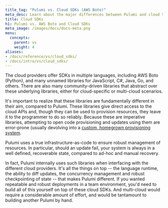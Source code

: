 ```yaml
---
title_tag: "Pulumi vs. Cloud SDKs (AWS Boto)"
meta_desc: Learn about the major differences between Pulumi and cloud SDKs like AWS Boto and more.
title: Cloud SDKs
h1: Pulumi vs. AWS Boto and Cloud SDKs
meta_image: /images/docs/docs-meta.png
menu:
  concepts:
    parent: vs
    weight: 4
aliases:
- /docs/reference/vs/cloud_sdks/
- /docs/intro/vs/cloud_sdks/
---
```


The cloud providers offer SDKs in multiple languages, including AWS Boto (Python), and many unnamed libraries for
JavaScript, C#, Java, Go, and others. There are also many community-driven libraries that abstract over these
underlying libraries, either for cloud-specific or multi-cloud scenarios.

It's important to realize that these libraries are fundamentally different in their aim, compared to Pulumi. These
libraries give direct access to the cloud APIs and, though they can be used to provision resources, they leave it to
the programmer to do so reliably. Because these are imperative libraries, attempting to open code provisioning and
updates using them are error-prone (usually devolving into a [custom, homegrown provisioning system](/docs/concepts/vs/custom/).

Pulumi uses a true infrastructure-as-code to ensure robust management of resources. In particular, should an update
fail, your system is always in a well defined, recoverable state, compared to ad-hoc and manual recovery.

In fact, Pulumi internally uses such libraries when interfacing with the different cloud providers. It's all the
things on top -- the language runtime, the ability to diff updates, the concurrency management and robust checkpointing
of state -- that makes Pulumi different. If you wanted repeatable and robust deployments in a team environment, you'd
need to build all of this yourself on top of these cloud SDKs. And multi-cloud would require a considerable amount of
effort, and would be tantamount to building another Pulumi by hand.
